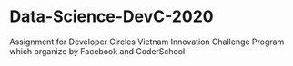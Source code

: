 # Data-Science-DevC-2020
Assignment for Developer Circles Vietnam Innovation Challenge Program which organize by Facebook and CoderSchool
